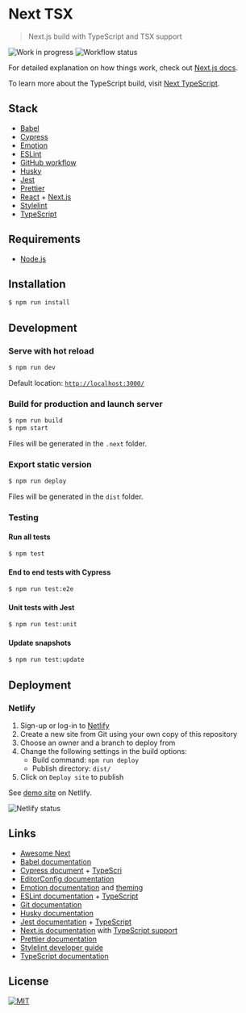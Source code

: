 # Next TSX

> Next.js build with TypeScript and TSX support

![Work in progress][wip-badge] ![Workflow status][workflow-status]

For detailed explanation on how things work, check out [Next.js docs][next-js].

To learn more about the TypeScript build, visit [Next TypeScript][next-ts].

## Stack
* [Babel][babel]
* [Cypress][cypress]
* [Emotion][emotion]
* [ESLint][eslint]
* [GitHub workflow][github-workflow]
* [Husky][husky]
* [Jest][jest]
* [Prettier][prettier]
* [React][react-js] + [Next.js][next-js]
* [Stylelint][stylelint]
* [TypeScript][typescript]

## Requirements
* [Node.js][node]

## Installation
```sh
$ npm run install
```

## Development

### Serve with hot reload
```sh
$ npm run dev
```
Default location: [`http://localhost:3000/`][localhost]

### Build for production and launch server
```sh
$ npm run build
$ npm start
```
Files will be generated in the `.next` folder.

### Export static version
```sh
$ npm run deploy
```
Files will be generated in the `dist` folder.

### Testing

#### Run all tests
```sh
$ npm test
```

#### End to end tests with Cypress
```sh
$ npm run test:e2e
```

#### Unit tests with Jest
```sh
$ npm run test:unit
```

#### Update snapshots
```sh
$ npm run test:update
```

## Deployment

### Netlify
1. Sign-up or log-in to [Netlify][netlify]
2. Create a new site from Git using your own copy of this repository
3. Choose an owner and a branch to deploy from
4. Change the following settings in the build options:
   - Build command:
   ```npm run deploy```
   - Publish directory:
   ```dist/```
5. Click on `Deploy site` to publish

See [demo site][demo-site] on Netlify.

![Netlify status][netlify-status]

## Links
* [Awesome Next][awesome-next]
* [Babel documentation][babel]
* [Cypress document][cypress-recipes] + [TypeScri][cypress-ts]
* [EditorConfig documentation][editor-config]
* [Emotion documentation][emotion-docs] and [theming][emotion-theming]
* [ESLint documentation][eslint] + [TypeScript][eslint-ts]
* [Git documentation][git]
* [Husky documentation][husky]
* [Jest documentation][jest] + [TypeScript][jest-ts]
* [Next.js documentation][next-js] with [TypeScript support][next-ts]
* [Prettier documentation][prettier]
* [Stylelint developer guide][stylelint-docs]
* [TypeScript documentation][typescript]

## License
[![MIT][mit-badge]](LICENSE.md)

[awesome-next]: https://github.com/unicodeveloper/awesome-nextjs
[babel]: https://babeljs.io/
[cypress-recipes]: https://github.com/cypress-io/cypress-example-recipes
[cypress-ts]: https://docs.cypress.io/guides/tooling/typescript-support.html
[cypress]: https://www.cypress.io/
[cypress]: https://www.cypress.io/
[demo-site]: https://awesome-newton-28faa7.netlify.com/
[editor-config]: https://editorconfig.org/
[emotion-docs]: https://emotion.sh/docs/introduction
[emotion-theming]: https://emotion.sh/docs/emotion-theming
[emotion]: https://emotion.sh/
[eslint-ts]: https://github.com/typescript-eslint/typescript-eslint
[eslint]: https://eslint.org/
[git]: https://git-scm.com/
[github-workflow]: https://help.github.com/en/actions/automating-your-workflow-with-github-actions/configuring-a-workflow
[github-workflow]: https://help.github.com/en/actions/automating-your-workflow-with-github-actions/configuring-a-workflow
[husky]: https://github.com/typicode/husky
[jest-ts]: https://kulshekhar.github.io/ts-jest/
[jest]: https://jestjs.io/
[jsconfig]: https://code.visualstudio.com/docs/languages/jsconfig
[localhost]: http://localhost:3000/
[mit-badge]: https://img.shields.io/badge/license-MIT-green.svg
[netlify-status]: https://api.netlify.com/api/v1/badges/033ec389-db50-43f5-8937-690712bb2371/deploy-status
[netlify]: https://www.netlify.com/
[next-js-logo]: public/nextjs.svg
[next-js]: https://nextjs.org/
[next-logo]: public/logo.svg
[next-ts]: https://nextjs.org/learn/excel/typescript/setup
[node]: https://nodejs.org/
[prettier]: https://prettier.io/
[react-js]: https://reactjs.org/
[react-js]: https://reactjs.org/
[stylelint-docs]: https://stylelint.io/developer-guide
[stylelint]: https://stylelint.io/
[typescript]: https://www.typescriptlang.org/
[wip-badge]: https://img.shields.io/badge/WIP-Work%20in%20progress-yellow
[workflow-status]: https://github.com/Phoenix2k/next-tsx/workflows/Next.tsx%20workflow/badge.svg
